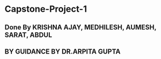 # Capstone-Project-1

## Done By KRISHNA AJAY, MEDHILESH, AUMESH, SARAT, ABDUL

## BY GUIDANCE BY DR.ARPITA GUPTA
